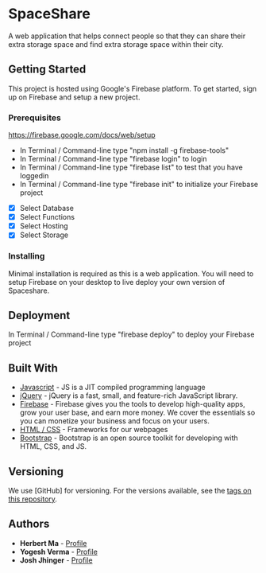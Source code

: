# SpaceShare

A web application that helps connect people so that they can share their extra storage space and find extra storage space within their city. 

## Getting Started

This project is hosted using Google's Firebase platform. To get started, sign up on Firebase and setup a new project. 

### Prerequisites

https://firebase.google.com/docs/web/setup
* In Terminal / Command-line type "npm install -g firebase-tools"
* In Terminal / Command-line type "firebase login" to login
* In Terminal / Command-line type "firebase list" to test that you have loggedin
* In Terminal / Command-line type "firebase init" to initialize your Firebase project

- [X] Select Database
- [X] Select Functions
- [X] Select Hosting
- [X] Select Storage

### Installing

Minimal installation is required as this is a web application. You will need to setup Firebase on your desktop to live deploy your own version of Spaceshare.

## Deployment

In Terminal / Command-line type "firebase deploy" to deploy your Firebase project

## Built With

* [Javascript](https://developer.mozilla.org/en-US/docs/Web/JavaScript) - JS is a JIT compiled programming language
* [jQuery](https://jquery.com/) - jQuery is a fast, small, and feature-rich JavaScript library. 
* [Firebase](https://firebase.google.com/docs/web/setup) - Firebase gives you the tools to develop high-quality apps, grow your user base, and earn more money. We cover the essentials so you can monetize your business and focus on your users.
* [HTML / CSS](https://www.w3schools.com/html/html_css.asp) - Frameworks for our webpages
* [Bootstrap](https://getbootstrap.com/) - Bootstrap is an open source toolkit for developing with HTML, CSS, and JS. 

## Versioning

We use [GitHub] for versioning. For the versions available, see the [tags on this repository](https://github.com/herbertmaa/SpaceShare). 

## Authors

* **Herbert Ma** - [Profile](https://github.com/herbertmaa/)
* **Yogesh Verma** - [Profile](https://github.com/yogiduzit/)
* **Josh Jhinger** - [Profile](https://github.com/Gjhinger/)

